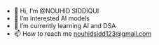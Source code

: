 - 👋 Hi, I’m @NOUHID SIDDIQUI
- 👀 I’m interested AI models
- 🌱 I’m currently learning AI and DSA
-  📫 How to reach me nouhidsidd123@gmail.com

<!---
Nouhid665/Nouhid665 is a ✨ special ✨ repository because its `README.md` (this file) appears on your GitHub profile.
You can click the Preview link to take a look at your changes.
--->
